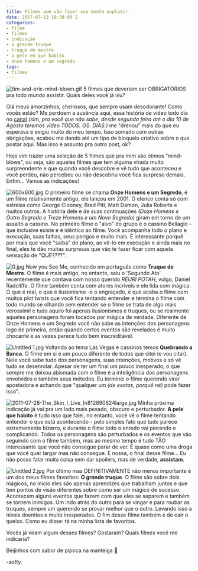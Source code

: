 ```yaml
---
title: Filmes que vão fazer sua mente explodir.
date: 2017-07-13 16:38:00 Z
categories:
- filme
- filmes
- indicação
- o grande truque
- truque de mestre
- a pele em que habito
- onze homens e um segredo
tags:
- filmes
---
```


![tim-and-eric-mind-blown.gif](/uploads/tim-and-eric-mind-blown.gif)
5 filmes que deveriam ser OBRIGATÓRIOS pra todo mundo assistir. Quais deles você já viu?

Olá meus amorzinhos, cheirosos, que sempre usam desodorante! Como vocês estão? Me perdoem a ausência aqui, essa história de vídeo todo dia no [canal](http://youtube.com/PenseGeek) *(sim, pra você que não sabe, desde segunda feira até o dia 10 de Agosto teremos vídeo TODOS. OS. DIAS.)* me "drenou" mais do que eu esperava e exigiu muito do meu tempo. Isso somado com outras obrigações, acabou me dando até um tipo de bloqueio criativo sobre o que postar aqui. Mas isso é assunto pra outro post, ok?

Hoje vim trazer uma seleção de 5 filmes que pra mim são ótimos "mind-blows", ou seja, são aqueles filmes que tem alguma virada muito surpreendente e que quando você descobre e vê tudo que aconteceu e você perdeu, não percebeu ou não descobriu você fica surpreso demais. Enfim... Vamos as indicações!

![600x600.jpg](/uploads/600x600.jpg)
O primeiro filme se chama **Onze Homens e um Segredo**, é um filme relativamente antigo, ele lançou em 2001. O elenco conta só com estrelas como George Clooney, Brad Pitt, Matt Damon, Julia Roberts e muitos outros. A história dele e de suas continuações *(Doze Homens e Outro Segredo e Treze Homens e um Novo Segredo)* giram em torno de um assalto a cassino. No primeiro filme o "alvo" do grupo é o cassino Bellagio - que inclusive existe e é idêntico ao filme. Você acompanha todo o plano e execução, suas falhas, seus perigos e muito mais. É interessante porquê por mais que você "saiba" do plano, ao vê-lo em execução e ainda mais no final, eles te dão muitas surpresas que vão te fazer ficar com aquela sensação de "QUE????".

![0.jpg](/uploads/0.jpg)
Now you See Me, conhecido em português como **Truque de Mestre**. O filme é mais antigo, no entanto, saiu o 'Segundo Ato' recentemente que contava com nosso querido *RÉURI POTAH*, vulgo, Daniel Radcliffe. O filme também conta com atores incríveis e ele lida com mágica. O que é real, o que é ilusionismo -e o engraçado, é que acaba o filme com muitos plot twists que você fica tentando entender e termina o filme com todo mundo se olhando sem entender se o filme se trata de algo mais verossímil e tudo aquilo foi apenas ilusionismos e truques, ou se realmente aqueles personagens foram tocados por mágica de verdade. Diferente de Onze Homens e um Segredo você não sabe as intenções dos personagens logo de primeira, então quando certos eventos são revelados é muito chocante e as vezes parece tudo bem inacreditável.

![Untitled 1.jpg](/uploads/Untitled%201.jpg)
Voltando ao tema Las Vegas e cassinos temos **Quebrando a Banca**. O filme em si é um pouco diferente de todos que citei (e vou citar). Nele você sabe tudo dos personagens, suas intenções, motivos e só vê tudo se desenrolar. Apesar de ter um final um pouco inesperado, o que sempre me deixou abismada com o filme é a inteligência dos personagens envolvidos e também seus métodos. Eu terminei o filme querendo virar apostadora e achando que "qualquer um *(de exatas, porquê né)* pode fazer isso".

![2011-07-28-The_Skin_I_Live_In812890624large.jpg](/uploads/2011-07-28-The_Skin_I_Live_In812890624large.jpg)
Minha próxima indicação já vai pra um lado mais pesado, obscuro e perturbador. **A pele que habito** é tudo isso que falei, no entanto, você vê o filme tentando entender o que está acontecendo - pelo simples fato que tudo parece extremamente bizarro, e durante o filme todo o enredo vai piorando e complicando. Todos os personagens são perturbados e os eventos que vão seguindo com o filme também, mas ao mesmo tempo é tudo TÃO interessante que você não consegue parar de ver. É quase como uma droga que você quer largar mas não consegue. E nossa, o final desse filme... Eu não posso falar muita coisa sem dar spoilers, mas de verdade, **assistam**.

![Untitled 2.jpg](/uploads/Untitled%202.jpg)
Por último mas DEFINITIVAMENTE não menos importante é um dos meus filmes favoritos: **O grande truque**. O filme são sobre dois mágicos, no início eles são apenas aprendizes que trabalham juntos e que tem pontos de visão diferentes sobre como ser um mágico de sucesso. Acontecem alguns eventos que fazem com que eles se separem e também se tornem inimigos. Um indo atrás do outro para se vingar e para roubar os truques, sempre um querendo se provar melhor que o outro. Levando isso a níveis doentios e muito inesperados. O fim desse filme também é de cair o queixo. Como eu disse: tá na minha lista de favoritos.

Vocês já viram algum desses filmes? Gostaram? Quais filmes você me indicaria?

Beijinhos com sabor de pipoca na manteiga 💋

*-satty.* 


